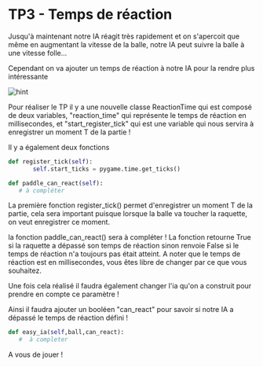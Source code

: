 # TP3 - Temps de réaction

Jusqu'à maintenant notre IA réagit très rapidement et on s'apercoit que même en augmentant la vitesse de la balle, notre IA peut suivre la balle à une vitesse folle...

Cependant on va ajouter un temps de réaction à notre IA pour la rendre plus intéressante

![hint](/ressources/TP3/hint_help.jpg)

Pour réaliser le TP il y a une nouvelle classe ReactionTime qui est composé de deux variables, "reaction_time" qui représente le temps de réaction en millisecondes, et "start_register_tick" qui est une variable qui nous servira à enregistrer un moment T de la partie !

Il y a également deux fonctions

```py
def register_tick(self):
       self.start_ticks = pygame.time.get_ticks()

def paddle_can_react(self):
   # à compléter
```

La première fonction register_tick() permet d'enregistrer un moment T de la partie, cela sera important puisque lorsque la balle va toucher la raquette, on veut enregistrer ce moment.

la fonction paddle_can_react() sera à compléter ! La fonction retourne True si la raquette a dépassé son temps de réaction sinon renvoie False si le temps de réaction n'a toujours pas était atteint.
A noter que le temps de réaction est en millisecondes, vous êtes libre de changer par ce que vous souhaitez.

Une fois cela réalisé il faudra également changer l'ia qu'on a construit pour prendre en compte ce paramètre !

Ainsi il faudra ajouter un booléen "can_react" pour savoir si notre IA a dépassé le temps de réaction défini !

```py
def easy_ia(self,ball,can_react):
   #  à completer
```

A vous de jouer !
